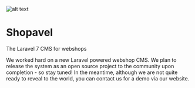 
![alt text](https://shopavel.com/github.png)

# Shopavel

The Laravel 7 CMS for webshops

We worked hard on a new Laravel powered webshop CMS. We plan to release the system as an open source project to the community upon completion - so stay tuned! In the meantime, although we are not quite ready to reveal to the world, you can contact us for a demo via our website.
